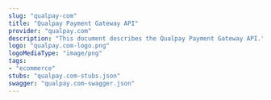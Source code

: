 ```yaml
---
slug: "qualpay-com"
title: "Qualpay Payment Gateway API"
provider: "qualpay.com"
description: "This document describes the Qualpay Payment Gateway API."
logo: "qualpay.com-logo.png"
logoMediaType: "image/png"
tags:
- "ecommerce"
stubs: "qualpay.com-stubs.json"
swagger: "qualpay.com-swagger.json"
---
```

